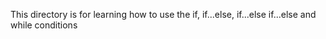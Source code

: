 This directory is for learning how to use the if, if...else, if...else if...else and while conditions
